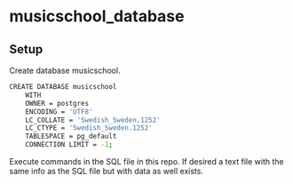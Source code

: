 # musicschool_database

## Setup

Create database musicschool.

```bash
CREATE DATABASE musicschool
    WITH 
    OWNER = postgres
    ENCODING = 'UTF8'
    LC_COLLATE = 'Swedish_Sweden.1252'
    LC_CTYPE = 'Swedish_Sweden.1252'
    TABLESPACE = pg_default
    CONNECTION LIMIT = -1;
```
Execute commands in the SQL file in this repo. 
If desired a text file with the same info as the SQL file but with data as well exists. 
